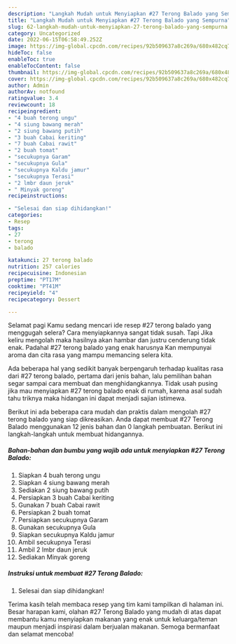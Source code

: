 ```yaml
---
description: "Langkah Mudah untuk Menyiapkan #27 Terong Balado yang Sempurna"
title: "Langkah Mudah untuk Menyiapkan #27 Terong Balado yang Sempurna"
slug: 62-langkah-mudah-untuk-menyiapkan-27-terong-balado-yang-sempurna
category: Uncategorized
date: 2022-06-15T06:58:49.252Z
image: https://img-global.cpcdn.com/recipes/92b509637a8c269a/680x482cq70/27-terong-balado-foto-resep-utama.jpg
hideToc: false
enableToc: true
enableTocContent: false
thumbnail: https://img-global.cpcdn.com/recipes/92b509637a8c269a/680x482cq70/27-terong-balado-foto-resep-utama.jpg
cover: https://img-global.cpcdn.com/recipes/92b509637a8c269a/680x482cq70/27-terong-balado-foto-resep-utama.jpg
author: Admin
authorAv: notfound
ratingvalue: 3.4
reviewcount: 18
recipeingredient:
- "4 buah terong ungu"
- "4 siung bawang merah"
- "2 siung bawang putih"
- "3 buah Cabai keriting"
- "7 buah Cabai rawit"
- "2 buah tomat"
- "secukupnya Garam"
- "secukupnya Gula"
- "secukupnya Kaldu jamur"
- "secukupnya Terasi"
- "2 lmbr daun jeruk"
- " Minyak goreng"
recipeinstructions:

- "Selesai dan siap dihidangkan!"
categories:
- Resep
tags:
- 27
- terong
- balado

katakunci: 27 terong balado 
nutrition: 257 calories
recipecuisine: Indonesian
preptime: "PT17M"
cooktime: "PT41M"
recipeyield: "4"
recipecategory: Dessert

---
```



Selamat pagi Kamu sedang mencari ide resep #27 terong balado yang menggugah selera? Cara menyiapkannya sangat tidak susah. Tapi Jika keliru mengolah maka hasilnya akan hambar dan justru cenderung tidak enak. Padahal #27 terong balado yang enak harusnya Kan mempunyai aroma dan cita rasa yang mampu memancing selera kita.




Ada beberapa hal yang sedikit banyak berpengaruh terhadap kualitas rasa dari #27 terong balado, pertama dari jenis bahan, lalu pemilihan bahan segar sampai cara membuat dan menghidangkannya. Tidak usah pusing jika mau menyiapkan #27 terong balado enak di rumah, karena asal sudah tahu triknya maka hidangan ini dapat menjadi sajian istimewa.


Berikut ini ada beberapa cara mudah dan praktis dalam mengolah #27 terong balado yang siap dikreasikan. Anda dapat membuat #27 Terong Balado menggunakan 12 jenis bahan dan 0 langkah pembuatan. Berikut ini langkah-langkah untuk membuat hidangannya.

<!--inarticleads1-->

##### Bahan-bahan dan bumbu yang wajib ada untuk menyiapkan #27 Terong Balado:

1. Siapkan 4 buah terong ungu
1. Siapkan 4 siung bawang merah
1. Sediakan 2 siung bawang putih
1. Persiapkan 3 buah Cabai keriting
1. Gunakan 7 buah Cabai rawit
1. Persiapkan 2 buah tomat
1. Persiapkan secukupnya Garam
1. Gunakan secukupnya Gula
1. Siapkan secukupnya Kaldu jamur
1. Ambil secukupnya Terasi
1. Ambil 2 lmbr daun jeruk
1. Sediakan  Minyak goreng




<!--inarticleads2-->

##### Instruksi untuk membuat #27 Terong Balado:


1. Selesai dan siap dihidangkan!



Terima kasih telah membaca resep yang tim kami tampilkan di halaman ini. Besar harapan kami, olahan #27 Terong Balado yang mudah di atas dapat membantu kamu menyiapkan makanan yang enak untuk keluarga/teman maupun menjadi inspirasi dalam berjualan makanan. Semoga bermanfaat dan selamat mencoba!

